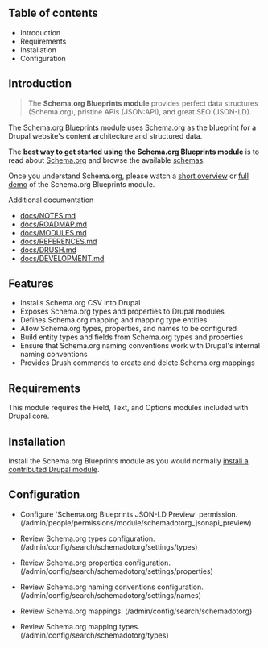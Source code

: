 Table of contents
-----------------

- Introduction
- Requirements
- Installation
- Configuration


Introduction
------------

> The **Schema.org Blueprints module** provides perfect data structures (Schema.org), 
> pristine APIs (JSON:API), and great SEO (JSON-LD).

The [Schema.org Blueprints](https://www.drupal.org/project/schemadotorg) module 
uses [Schema.org](https://schema.org) as the blueprint for a Drupal website's 
content architecture and structured data.

The **best way to get started using the Schema.org Blueprints module** is to read 
about [Schema.org](https://schema.org) and browse the available 
[schemas](https://schema.org/docs/schemas.html).

Once you understand Schema.org, please watch a 
[short overview](https://youtu.be/XkZP6QjJkWs) or 
[full demo](https://youtu.be/_kk97O1SEw0) of the Schema.org Blueprints module.

Additional documentation

- [docs/NOTES.md](https://git.drupalcode.org/project/schemadotorg/-/blob/1.0.x/docs/NOTES.md)
- [docs/ROADMAP.md](https://git.drupalcode.org/project/schemadotorg/-/blob/1.0.x/docs/ROADMAP.md)
- [docs/MODULES.md](https://git.drupalcode.org/project/schemadotorg/-/blob/1.0.x/docs/MODULES.md)
- [docs/REFERENCES.md](https://git.drupalcode.org/project/schemadotorg/-/blob/1.0.x/docs/REFERENCES.md)
- [docs/DRUSH.md](https://git.drupalcode.org/project/schemadotorg/-/blob/1.0.x/docs/DRUSH.md)
- [docs/DEVELOPMENT.md](https://git.drupalcode.org/project/schemadotorg/-/blob/1.0.x/docs/DEVELOPMENT.md)


Features
--------

- Installs Schema.org CSV into Drupal
- Exposes Schema.org types and properties to Drupal modules
- Defines Schema.org mapping and mapping type entities
- Allow Schema.org types, properties, and names to be configured
- Build entity types and fields from Schema.org types and properties
- Ensure that Schema.org naming conventions work with Drupal's internal 
  naming conventions
- Provides Drush commands to create and delete Schema.org mappings


Requirements
------------

This module requires the Field, Text, and Options modules included with 
Drupal core.


Installation
------------

Install the Schema.org Blueprints module as you would normally 
[install a contributed Drupal module](https://www.drupal.org/node/1897420). 


Configuration
-------------

- Configure 'Schema.org Blueprints JSON-LD Preview' permission.
  (/admin/people/permissions/module/schemadotorg_jsonapi_preview)

- Review Schema.org types configuration. 
  (/admin/config/search/schemadotorg/settings/types)

- Review Schema.org properties configuration.
  (/admin/config/search/schemadotorg/settings/properties)

- Review Schema.org naming conventions configuration.
  (/admin/config/search/schemadotorg/settings/names)

- Review Schema.org mappings. 
  (/admin/config/search/schemadotorg)

- Review Schema.org mapping types. 
  (/admin/config/search/schemadotorg/types)

